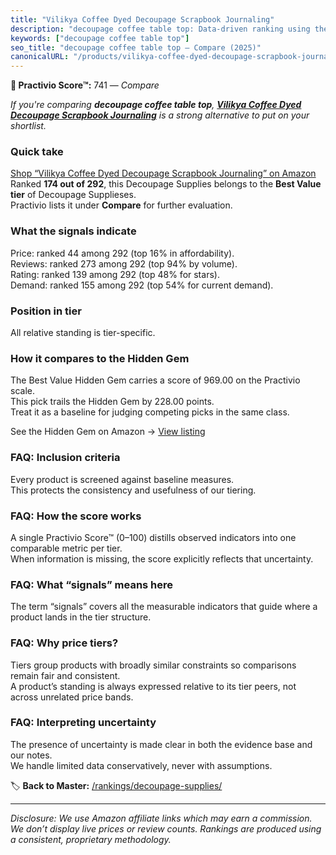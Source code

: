 ```yaml
---
title: "Vilikya Coffee Dyed Decoupage Scrapbook Journaling"
description: "decoupage coffee table top: Data-driven ranking using the Practivio Score™. Positioned by quality, value, demand, findability, momentum."
keywords: ["decoupage coffee table top"]
seo_title: "decoupage coffee table top — Compare (2025)"
canonicalURL: "/products/vilikya-coffee-dyed-decoupage-scrapbook-journaling-B0F3J6Y2Q5/"
---
```


**🛒 Practivio Score™:** 741 — _Compare_


*If you're comparing **decoupage coffee table top**, **[Vilikya Coffee Dyed Decoupage Scrapbook Journaling](https://www.amazon.com/dp/B0F3J6Y2Q5?tag=practivio-20)** is a strong alternative to put on your shortlist.*
### Quick take
[Shop “Vilikya Coffee Dyed Decoupage Scrapbook Journaling” on Amazon](https://www.amazon.com/dp/B0F3J6Y2Q5?tag=practivio-20)
Ranked **174 out of 292**, this Decoupage Supplies belongs to the **Best Value tier** of Decoupage Supplieses.  
Practivio lists it under **Compare** for further evaluation.

### What the signals indicate
Price: ranked 44 among 292 (top 16% in affordability).  
Reviews: ranked 273 among 292 (top 94% by volume).  
Rating: ranked 139 among 292 (top 48% for stars).  
Demand: ranked 155 among 292 (top 54% for current demand).

### Position in tier
All relative standing is tier-specific.

### How it compares to the Hidden Gem
The Best Value Hidden Gem carries a score of 969.00 on the Practivio scale.  
This pick trails the Hidden Gem by 228.00 points.  
Treat it as a baseline for judging competing picks in the same class.  

See the Hidden Gem on Amazon → [View listing](https://www.amazon.com/dp/B001IKES5O?tag=practivio-20)

### FAQ: Inclusion criteria
Every product is screened against baseline measures.  
This protects the consistency and usefulness of our tiering.

### FAQ: How the score works
A single Practivio Score™ (0–100) distills observed indicators into one comparable metric per tier.  
When information is missing, the score explicitly reflects that uncertainty.

### FAQ: What “signals” means here
The term “signals” covers all the measurable indicators that guide where a product lands in the tier structure.

### FAQ: Why price tiers?
Tiers group products with broadly similar constraints so comparisons remain fair and consistent.  
A product’s standing is always expressed relative to its tier peers, not across unrelated price bands.

### FAQ: Interpreting uncertainty
The presence of uncertainty is made clear in both the evidence base and our notes.  
We handle limited data conservatively, never with assumptions.

<!-- Missing template for Compare/CompareWithinPriceClass -->


🏷️ **Back to Master:** [/rankings/decoupage-supplies/](/rankings/decoupage-supplies/)

---
_Disclosure: We use Amazon affiliate links which may earn a commission. We don’t display live prices or review counts. Rankings are produced using a consistent, proprietary methodology._
